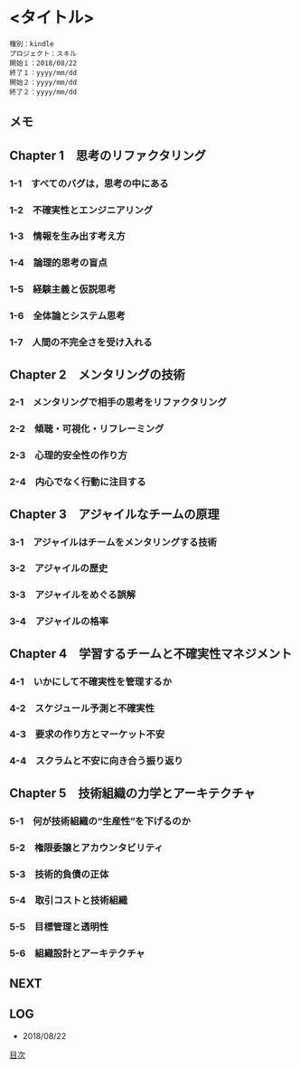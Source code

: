 # <タイトル>

    種別：kindle
    プロジェクト：スキル
    開始１：2018/08/22
    終了１：yyyy/mm/dd
    開始２：yyyy/mm/dd
    終了２：yyyy/mm/dd

## メモ

## Chapter 1　思考のリファクタリング


### 1-1　すべてのバグは，思考の中にある


### 1-2　不確実性とエンジニアリング


### 1-3　情報を生み出す考え方


### 1-4　論理的思考の盲点


### 1-5　経験主義と仮説思考


### 1-6　全体論とシステム思考


### 1-7　人間の不完全さを受け入れる


## Chapter 2　メンタリングの技術


### 2-1　メンタリングで相手の思考をリファクタリング


### 2-2　傾聴・可視化・リフレーミング


### 2-3　心理的安全性の作り方


### 2-4　内心でなく行動に注目する


## Chapter 3　アジャイルなチームの原理


### 3-1　アジャイルはチームをメンタリングする技術


### 3-2　アジャイルの歴史


### 3-3　アジャイルをめぐる誤解


### 3-4　アジャイルの格率


## Chapter 4　学習するチームと不確実性マネジメント


### 4-1　いかにして不確実性を管理するか


### 4-2　スケジュール予測と不確実性


### 4-3　要求の作り方とマーケット不安


### 4-4　スクラムと不安に向き合う振り返り


## Chapter 5　技術組織の力学とアーキテクチャ


### 5-1　何が技術組織の“生産性”を下げるのか


### 5-2　権限委譲とアカウンタビリティ


### 5-3　技術的負債の正体


### 5-4　取引コストと技術組織


### 5-5　目標管理と透明性


### 5-6　組織設計とアーキテクチャ




## NEXT

## LOG

- 2018/08/22 

[目次](README.md)

